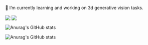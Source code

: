 🌱 I’m currently learning and working on 3d generative vision tasks.

<img align="center" src="https://github-readme-stats.vercel.app/api?username=silence-tang&show_icons=true&theme=transparent&count_private=true" />

<img align="center" src="https://github-readme-stats.vercel.app/api/top-langs/?username=silence-tang" />


![Anurag's GitHub stats](https://github-readme-stats.vercel.app/api?username=silence-tang&theme=transparent&count_private=true)

![Anurag's GitHub stats](https://github-readme-stats.vercel.app/api/top-langs/?username=silence-tang)

